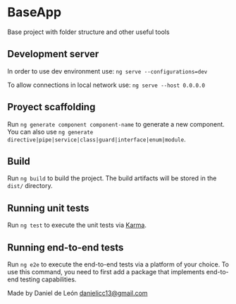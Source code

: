 # BaseApp
Base project with folder structure and other useful tools

## Development server

In order to use dev environment use:
`ng serve --configurations=dev`

To allow connections in local network use:
`ng serve --host 0.0.0.0`

## Proyect scaffolding

Run `ng generate component component-name` to generate a new component. You can also use `ng generate directive|pipe|service|class|guard|interface|enum|module`.

## Build

Run `ng build` to build the project. The build artifacts will be stored in the `dist/` directory.

## Running unit tests

Run `ng test` to execute the unit tests via [Karma](https://karma-runner.github.io).

## Running end-to-end tests

Run `ng e2e` to execute the end-to-end tests via a platform of your choice. To use this command, you need to first add a package that implements end-to-end testing capabilities.


Made by Daniel de León
danielicc13@gmail.com
